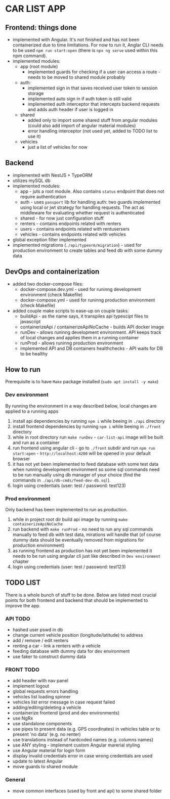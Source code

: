 # CAR LIST APP

## Frontend: things done

- implemented with Angular. It's not finished and has not been containerized due to time limitations. For now to run it, Anglar CLI needs to be used `npm run start:open` (there is `npx ng serve` used within this npm command).
- implemented modules:
  - app (root module)
    - implemented guards for checking if a user can access a route - needs to be moved to shared module probably
  - auth:
    - implemented sign in that saves received user token to session storage
    - implemented auto sign in if auth token is still valid
    - implemented auth interceptor that intercepts backend requests and adds auth header if user is logged in
  - shared
    - added only to import some shared stuff from angular modules (could also add import of angular material modules)
    - error handling interceptor (not used yet, added to TODO list to use it)
  - vehicles
    - just a list of vehicles for now

## Backend

- implemented with NestJS + TypeORM
- utilizes mySQL db
- implemented modules:
  - app - juts a root module. Also contains `status` endpoint that does not require authentication
  - auth - uses `passport` lib for handling auth: two guards implemented using local or jwt strategy for handling requests. The act as middleware for evaluating whether request is authenticated
  - shared - for now just configuration stuff
  - renters - contains endpoints related with renters
  - users - contains endpoints related with rentusersers
  - vehicles - contains endpoints related with vehicles
- global exception filter implemented
- implemented migrations (`./api/typeorm/migration`) - used for production environment to create tables and feed db with some dummy data

## DevOps and containerization

- added two docker-compose files:
  - docker-compose.dev.yml - used for runinng development environment (check Makefile)
  - docker-compose.yml - used for runinng production environment (check Makefile)
- added couple make scripts to ease-up on couple tasks:
  - buildApi - as the name says, it transpiles api typescipt files to javascript
  - containerizeApi / containerizeApiNoCache - builds API docker image
  - runDev - allows runinng development environment. API keeps track of local changes and applies them in a running container
  - runProd - allows runinng production environment
  - implemented API and DB containers healthchecks - API waits for DB to be healthy

## How to run

Prerequisite is to have `Make` package installed (`sudo apt install -y make`)

### Dev environment

By running the environment in a way described below, local changes are applied to a running apps

1. install api dependencies by running `npm i` while beeing in `./api` directory
2. install frontend dependencies by running `npm i` while beeing in `./front` directory
3. while in root directory run `make runDev` - `car-list-api` image will be built and run as a container
4. run frontend using angular cli - go to `./front` subdir and run `npm run start:open` - `http://localhost:4200` will be opened in your default browser
5. it has not yet been implemented to feed database with some test data when running development environment so some sql commands need to be run manually using db manager of your choice (find the commands in `./api/db-cmds/feed-dev-db.sql`).
6. login using credentials (user: test / password: test123)

### Prod environment

Only backend has been implemented to run as production.

1. while in project root dir build api image by running `make containerizeApiNoCache`
2. run backend with `make runProd` - no need to run any sql commands manually to feed db with test data, mirations will handle that (of course dummy data should be eventually removed from migrations for production environment)
3. as running frontend as production has not yet been implemented it needs to be run using angular cli just like described in `Dev environment` chapter
4. login using credentials (user: test / password: test123)

## TODO LIST

There is a whole bunch of stuff to be done. Below are listed most crucial points for both frontend and backend that should be implemented to improve the app.

### API TODO

- hashed user pswd in db
- change current vehicle position (longitude/latitude) to address
- add / remove / edit renters
- renting a car - link a renters with a vehicle
- feeding database with dummy data for dev environment
- use faker to construct dummy data

### FRONT TODO

- add header with nav panel
- implement logout
- global requests errors handling
- vehicles list loading spinner
- vehicles list error message in case request failed
- adding/editing/deleting a vehicle
- containerize frontend (prod and dev environments)
- use NgRx
- use standalone components
- use pipes to present data (e.g. GPS coordinates) in vehicles table or to present 'no data' (e.g. no renter)
- use translations instead of hardcoded names (e.g. columns names)
- use ANY styling - implement custom Angular marerial styling
- use Angular material for login form
- display invalid credentials error in case wrong credentials are used
- update to latest Angular
- move guards to shared module

### General

- move common interfaces (used by front and api) to some shared folder
